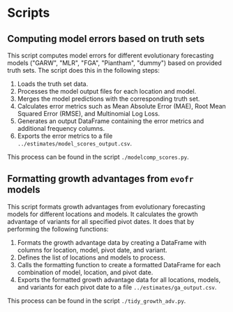 # Scripts

## Computing model errors based on truth sets

This script computes model errors for different evolutionary forecasting models ("GARW", "MLR", "FGA", "Piantham", "dummy") based on provided truth sets. 
The script does this in the following steps:

1. Loads the truth set data.
2. Processes the model output files for each location and model.
3. Merges the model predictions with the corresponding truth set.
4. Calculates error metrics such as Mean Absolute Error (MAE), Root Mean Squared Error (RMSE), and Multinomial Log Loss.
5. Generates an output DataFrame containing the error metrics and additional frequency columns.
6. Exports the error metrics to a file `../estimates/model_scores_output.csv`.

This process can be found in the script `./modelcomp_scores.py`.

## Formatting growth advantages from `evofr` models

This script formats growth advantages from evolutionary forecasting models for different locations and models. It calculates the growth advantage of variants for all specified pivot dates.
It does that by performing the following functions:

1. Formats the growth advantage data by creating a DataFrame with columns for location, model, pivot date, and variant.
2. Defines the list of locations and models to process.
3. Calls the formatting function to create a formatted DataFrame for each combination of model, location, and pivot date.
4. Exports the formatted growth advantage data for all locations, models, and variants for each pivot date to a file `../estimates/ga_output.csv`.

This process can be found in the script `./tidy_growth_adv.py`.
